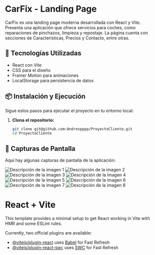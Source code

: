 # CarFix - Landing Page

CarFix es una landing page moderna desarrollada con React y Vite. Presenta una aplicación que ofrece servicios para coches, como reparaciones de pinchazos, limpieza y repostaje. La página cuenta con secciones de Características, Precios y Contacto, entre otras.

## 🚀 Tecnologías Utilizadas

- React con Vite
- CSS para el diseño
- Framer Motion para animaciones
- LocalStorage para persistencia de datos

## 📦 Instalación y Ejecución

Sigue estos pasos para ejecutar el proyecto en tu entorno local:

1. **Clona el repositorio:**
   ```bash
   git clone git@github.com:Andrespppp/ProyectoCliente.git
   cd ProyectoCliente
## 📸 Capturas de Pantalla

Aquí hay algunas capturas de pantalla de la aplicación:

![Descripción de la imagen 1](./public/images/1.png)
![Descripción de la imagen 2](./public/2.png)
![Descripción de la imagen 3](./public/3.png)
![Descripción de la imagen 4](./public/4.png)
![Descripción de la imagen 5](./public/5.png)
![Descripción de la imagen 6](./public/6.png)
![Descripción de la imagen 7](./public/7.png)
![Descripción de la imagen 8](./public/8.png)


# React + Vite

This template provides a minimal setup to get React working in Vite with HMR and some ESLint rules.

Currently, two official plugins are available:

- [@vitejs/plugin-react](https://github.com/vitejs/vite-plugin-react/blob/main/packages/plugin-react/README.md) uses [Babel](https://babeljs.io/) for Fast Refresh
- [@vitejs/plugin-react-swc](https://github.com/vitejs/vite-plugin-react-swc) uses [SWC](https://swc.rs/) for Fast Refresh
